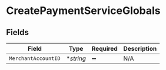 # CreatePaymentServiceGlobals


## Fields

| Field               | Type                | Required            | Description         |
| ------------------- | ------------------- | ------------------- | ------------------- |
| `MerchantAccountID` | **string*           | :heavy_minus_sign:  | N/A                 |